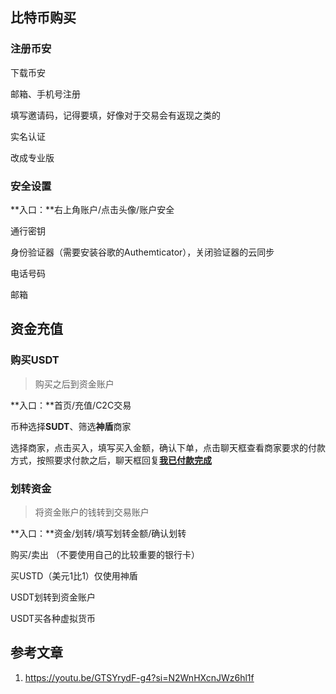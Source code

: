 ## 比特币购买

### 注册币安

下载币安

邮箱、手机号注册

填写邀请码，记得要填，好像对于交易会有返现之类的

实名认证

改成专业版

### 安全设置

**入口：**右上角账户/点击头像/账户安全

通行密钥

身份验证器（需要安装谷歌的Authemticator），关闭验证器的云同步

电话号码

邮箱

## 资金充值

### 购买USDT

> 购买之后到资金账户

**入口：**首页/充值/C2C交易

币种选择**SUDT**、筛选**神盾**商家

选择商家，点击买入，填写买入金额，确认下单，点击聊天框查看商家要求的付款方式，按照要求付款之后，聊天框回复<u>**我已付款完成**</u>

### 划转资金

> 将资金账户的钱转到交易账户

**入口：**资金/划转/填写划转金额/确认划转



购买/卖出 （不要使用自己的比较重要的银行卡）

买USTD（美元1比1）仅使用神盾 

USDT划转到资金账户

USDT买各种虚拟货币 



## 参考文章

1. https://youtu.be/GTSYrydF-g4?si=N2WnHXcnJWz6hl1f

